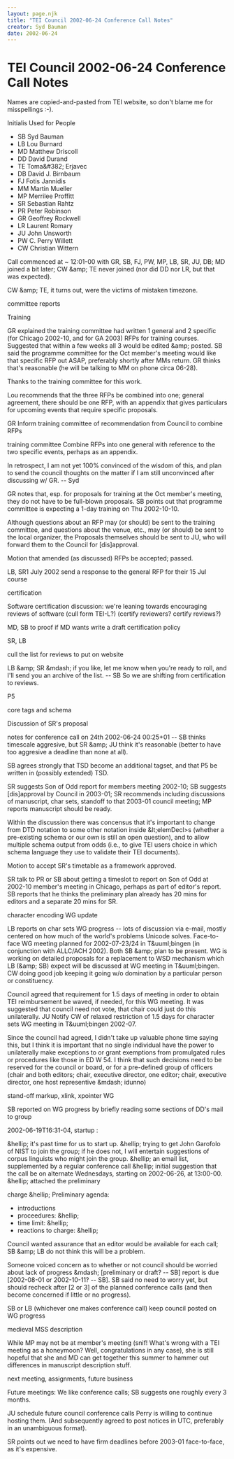 ```yaml
---
layout: page.njk
title: "TEI Council 2002-06-24 Conference Call Notes"
creator: Syd Bauman
date: 2002-06-24
---
```

# TEI Council 2002-06-24 Conference Call Notes





Names are copied\-and\-pasted from TEI website, so don't
 blame me for misspellings :\-).


Initialis Used for People
 
 * SB
Syd Bauman
* LB
Lou Burnard
* MD
Matthew Driscoll
* DD
David Durand
* TE
Toma\&\#382; Erjavec
* DB
David J. Birnbaum
* FJ
Fotis Jannidis
* MM
Martin Mueller
* MP
Merrilee Proffitt
* SR
Sebastian Rahtz
* PR
Peter Robinson
* GR
Geoffrey Rockwell
* LR
Laurent Romary
* JU
John Unsworth
* PW
C. Perry Willett
* CW
Christian Wittern





Call commenced at \~ 12:01\-00 with GR, SB, FJ, PW, MP, LB,
 SR, JU, DB; MD joined a bit later; CW \&amp; TE never joined
 (nor did DD nor LR, but that was expected).


CW \&amp; TE, it turns out, were the victims of mistaken
 timezone.




 committee reports
 
 
 Training
 
 GR explained the training committee had written 1 general
 and 2 specific (for Chicago 2002\-10, and for GA 2003\) RFPs
 for training courses. Suggested that within a few weeks all
 3 would be edited \&amp; posted. SB said the programme
 committee for the Oct member's meeting would like that
 specific RFP out ASAP, preferably shortly after MMs return. GR
 thinks that's reasonable (he will be talking to MM on phone
 circa 06\-28\).


Thanks to the training committee for this work.


Lou recommends that the three RFPs be combined into one;
 general agreement, there should be one RFP, with an
 appendix that gives particulars for upcoming events that
 require specific proposals.
 
 GR
 Inform training committee of recommendation from
 Council to combine RFPs
 
training committee
 Combine RFPs into one general with reference to
 the two specific events, perhaps as an
 appendix.
 
In retrospect, I am not yet 100% convinced
 of the wisdom of this, and plan to send the council
 thoughts on the matter if I am still unconvinced after
 discussing w/ GR. \-\- Syd



GR notes that, esp. for proposals for training at the Oct
 member's meeting, they do not have to be full\-blown
 proposals. SB points out that programme committee is
 expecting a 1\-day training on Thu 2002\-10\-10\.


Although questions about an RFP may (or should) be sent to
 the training committee, and questions about the venue, etc.,
 may (or should) be sent to the local organizer, the
 Proposals themselves should be sent to JU, who will forward
 them to the Council for \[dis]approval.


Motion that amended (as discussed) RFPs be accepted; passed.



LB, SR1 July 2002
 send a response to the general RFP for their 15 Jul
 course
 





 certification
 
 Software certification discussion: we're leaning towards
 encouraging reviews of software (cull form TEI\-L?)
 (certify reviewers? certify reviews?)
 
 MD, SB to proof if MD wants
 write a draft certification policy
 
SR, LB
 
 cull the list for reviews to put on website
 
LB \&amp; SR \&mdash; if you like, let me
 know when you're ready to roll, and I'll send you an
 archive of the list. \-\- SB
 So we are shifting from certification to reviews.





 P5
 
 
 core tags and schema
 
 Discussion of SR's proposal 
 
notes for
 conference call on 24th
2002\-06\-24
 00:25\+01
\-\- SB thinks timescale
 aggresive, but SR \&amp; JU think it's reasonable (better
 to have too aggresive a deadline than none at all).


SB agrees strongly that TSD become an additional tagset,
 and that P5 be written in (possibly extended) TSD.


SR suggests Son of Odd report for members meeting
 2002\-10; SB suggests \[dis]approval by Council in 2003\-01;
 SR recommends including discussions of manuscript, char
 sets, standoff to that 2003\-01 council meeting; MP reports
 manuscript should be ready.


Within the discussion there was concensus that it's
 important to change from DTD notation to some other
 notation inside \&lt;elemDecl\>s (whether a pre\-existing
 schema or our own is still an open question), and to allow
 multiple schema output from odds (i.e., to give TEI users
 choice in which schema language they use to validate their
 TEI documents).


Motion to accept SR's timetable as a framework approved.



SR
 talk to PR or SB about getting a timeslot to
 report on Son of Odd at 2002\-10 member's meeting in
 Chicago, perhaps as part of editor's report.
  SB reports that he thinks the preliminary plan
 already has 20 mins for editors and a separate 20 mins for
 SR.




 character encoding WG update
 
 LB reports on char sets WG progress \-\- lots of discussion
 via e\-mail, mostly centered on how much of the world's
 problems Unicode solves. Face\-to\-face WG meeting planned
 for 2002\-07\-23/24 in T\&uuml;bingen (in conjunction with
 ALLC/ACH 2002\). Both SB \&amp; plan to be present. WG is
 working on detailed proposals for a replacement to WSD
 mechanism which LB (\&amp; SB) expect will be discussed at
 WG meeting in T\&uuml;bingen. CW doing good job keeping it
 going w/o domination by a particular person or
 constituency.


Council agreed that requirement for 1\.5 days of meeting
 in order to obtain TEI reimbursement be waved, if needed,
 for this WG meeting. It was suggested that council need
 not vote, that chair could just do this
 unilaterally.
 JU
 Notify CW of relaxed restriction of 1\.5 days for
 character sets WG meeting in T\&uuml;bingen
 2002\-07\.
 
Since the council had agreed, I didn't take
 up valuable phone time saying this, but I think it is
 important that no single individual have the power to
 unilaterally make exceptions to or grant exemptions from
 promulgated rules or procedures like those in ED W 54\. I
 think that such decisions need to be reserved for the
 council or board, or for a pre\-defined group of officers
 (chair and both editors; chair, executive director, one
 editor; chair, executive director, one host representive
 \&mdash; idunno)





 stand\-off markup, xlink, xpointer WG
 
 SB reported on WG progress by briefly reading some
 sections of DD's mail to group
 
 
2002\-06\-19T16:31\-04,
startup
: 
 
 \&hellip; it's past time for us to start up.
 \&hellip; trying to get John Garofolo of NIST to join the
 group; if he does not, I will entertain suggestions of
 corpus linguists who might join the group. \&hellip; an
 email list, supplemented by a regular conference call
 \&hellip; initial suggestion that the call be on
 alternate Wednesdays, starting on 2002\-06\-26, at
 13:00\-00\. \&hellip; attached the preliminary
 
 charge \&hellip; Preliminary agenda:
 
 * introductions
* proceedures: \&hellip;
* time limit: \&hellip;
* reactions to charge: \&hellip;






Council wanted assurance that an editor would be
 available for each call; SB \&amp; LB do not think this
 will be a problem.


Someone voiced concern as to whether or not council
 should be worried about lack of progress \&mdash;
 \[preliminary or draft? \-\- SB] report is due \[2002\-08\-01 or
 2002\-10\-11? \-\- SB]. SB said no need to worry yet, but
 should recheck after \[2 or 3] of the planned conference
 calls (and then become concerned if little or no
 progress).
 
 SB or LB (whichever one makes conference call)
 keep council posted on WG progress
 





 medieval MSS description
 
 While MP may not be at member's meeting (snif! What's
 wrong with a TEI meeting as a honeymoon? Well,
 congratulations in any case), she is still hopeful that
 she and MD can get together this summer to hammer out
 differences in manuscript description stuff.




 next meeting, assignments, future business
 
 Future meetings: We like conference calls; SB suggests
 one roughly every 3 months.
 
 JU
 schedule future council conference calls
  Perry is willing to continue hosting them. (And
 subsequently agreed to post notices in UTC, preferably in
 an unambiguous format).


SR points out we need to have firm deadlines before
 2003\-01 face\-to\-face, as it's expensive.





